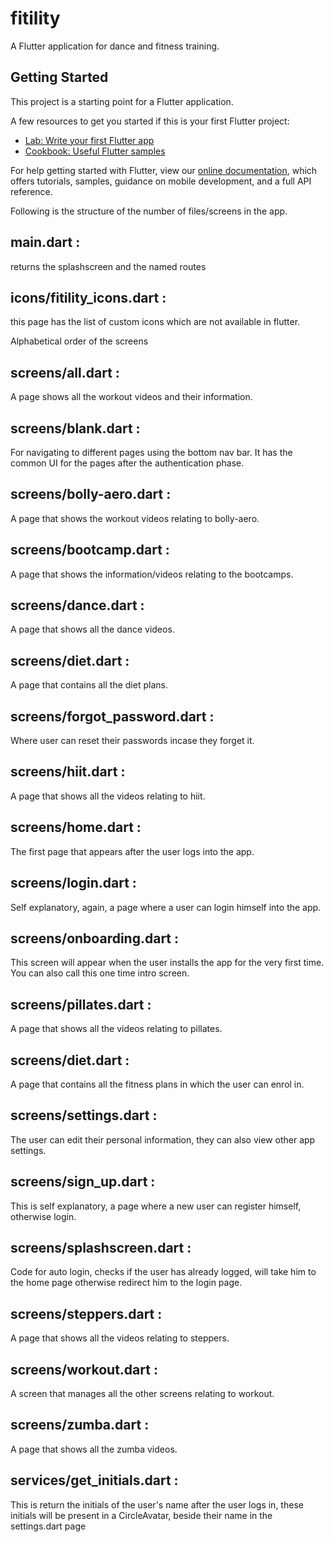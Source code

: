 # fitility

A Flutter application for dance and fitness training.

## Getting Started

This project is a starting point for a Flutter application.

A few resources to get you started if this is your first Flutter project:

- [Lab: Write your first Flutter app](https://flutter.dev/docs/get-started/codelab)
- [Cookbook: Useful Flutter samples](https://flutter.dev/docs/cookbook)

For help getting started with Flutter, view our
[online documentation](https://flutter.dev/docs), which offers tutorials,
samples, guidance on mobile development, and a full API reference.

Following is the structure of the number of files/screens in the app.

## main.dart :
returns the splashscreen and the named routes

## icons/fitility_icons.dart :
 this page has the list of custom icons which are not available in flutter.
 
 Alphabetical order of the screens
## screens/all.dart :
A page shows all the workout videos and their information.

## screens/blank.dart :
For navigating to different pages using the bottom nav bar. It has the common UI for the pages after the authentication phase.

## screens/bolly-aero.dart :
A page that shows the workout videos relating to bolly-aero.

## screens/bootcamp.dart :
A page that shows the information/videos relating to the bootcamps.

## screens/dance.dart :
A page that shows all the dance videos.

## screens/diet.dart :
A page that contains all the diet plans.

## screens/forgot_password.dart :
Where user can reset their passwords incase they forget it.

## screens/hiit.dart :
A page that shows all the videos relating to hiit.

## screens/home.dart :
 The first page that appears after the user logs into the app.

## screens/login.dart :
 Self explanatory, again, a page where a user can login himself into the app.
 
 ## screens/onboarding.dart :
 This screen will appear when the user installs the app for the very first time. You can also call this one time intro screen.
 
 ## screens/pillates.dart :
A page that shows all the videos relating to pillates.
 
## screens/diet.dart :
A page that contains all the fitness plans in which the user can enrol in.

## screens/settings.dart :
The user can edit their personal information, they can also view other app settings.

## screens/sign_up.dart :
 This is self explanatory, a page where a new user can register himself, otherwise login.
 
 ## screens/splashscreen.dart :
 Code for auto login, checks if the user has already logged, will take him to the home page otherwise redirect him to the login page.
 
 ## screens/steppers.dart :
A page that shows all the videos relating to steppers.

## screens/workout.dart :
A screen that manages all the other screens relating to workout.

## screens/zumba.dart :
A page that shows all the zumba videos.

## services/get_initials.dart :
This is return the initials of the user's name after the user logs in, these initials will be present in a CircleAvatar, beside their name in the settings.dart page

